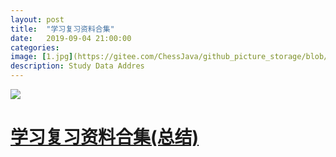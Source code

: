 ```yaml
---
layout: post
title:  "学习复习资料合集"
date:   2019-09-04 21:00:00
categories: 
image: [1.jpg](https://gitee.com/ChessJava/github_picture_storage/blob/master/assets/images/1.jpg)
description: Study Data Addres
---
```

<img src="https://gitee.com/ChessJava/github_picture_storage/blob/master/assets/images/1.jpg">

# <a href="https://chessjava.gitee.io/studydata" target="_blank">学习复习资料合集(总结)</a>

